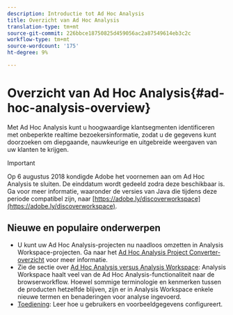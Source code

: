 ```yaml
---
description: Introductie tot Ad Hoc Analysis
title: Overzicht van Ad Hoc Analysis
translation-type: tm+mt
source-git-commit: 226bbce18750825d459056ac2a87549614eb3c2c
workflow-type: tm+mt
source-wordcount: '175'
ht-degree: 9%

---
```



# Overzicht van Ad Hoc Analysis{#ad-hoc-analysis-overview}

Met Ad Hoc Analysis kunt u hoogwaardige klantsegmenten identificeren met onbeperkte realtime bezoekersinformatie, zodat u de gegevens kunt doorzoeken om diepgaande, nauwkeurige en uitgebreide weergaven van uw klanten te krijgen.

>[!IMPORTANT]
>
>Op 6 augustus 2018 kondigde Adobe het voornemen aan om Ad Hoc Analysis te sluiten. De einddatum wordt gedeeld zodra deze beschikbaar is. Ga voor meer informatie, waaronder de versies van Java die tijdens deze periode compatibel zijn, naar [https://adobe.ly/discoverworkspace](https://adobe.ly/discoverworkspace).

## Nieuwe en populaire onderwerpen

* U kunt uw Ad Hoc Analysis-projecten nu naadloos omzetten in Analysis Workspace-projecten. Ga naar het [Ad Hoc Analysis Project Converter-overzicht](/help/analyze/ad-hoc-analysis/c-aha-project-converter/aha2aw-overview.md) voor meer informatie.
* Zie de sectie over [Ad Hoc Analysis versus Analysis Workspace](/help/analyze/analysis-workspace/workspace-faq/adhocanalysis-vs-analysisworkspace.md): Analysis Workspace haalt veel van de Ad Hoc Analysis-functionaliteit naar de browserworkflow. Hoewel sommige terminologie en kenmerken tussen de producten hetzelfde blijven, zijn er in Analysis Workspace enkele nieuwe termen en benaderingen voor analyse ingevoerd.
* [Toediening](/help/analyze/ad-hoc-analysis/c-administration.md): Leer hoe u gebruikers en voorbeeldgegevens configureert.
